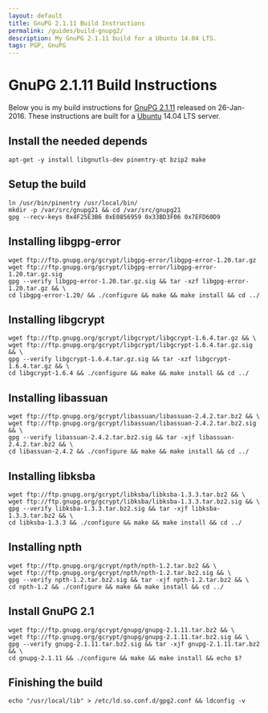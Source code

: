 ```yaml
---
layout: default
title: GnuPG 2.1.11 Build Instructions
permalink: /guides/build-gnupg2/
description: My GnuPG 2.1.11 build for a Ubuntu 14.04 LTS.
tags: PGP, GnuPG
---
```


# GnuPG 2.1.11 Build Instructions
Below you is my build instructions for [GnuPG 2.1.11](https://lists.gnupg.org/pipermail/gnupg-announce/2016q1/000383.html) released on 26-Jan-2016. These instructions are built for a [Ubuntu](http://www.ubuntu.com/server) 14.04 LTS server.

## Install the needed depends
    apt-get -y install libgnutls-dev pinentry-qt bzip2 make

## Setup the build
    ln /usr/bin/pinentry /usr/local/bin/
    mkdir -p /var/src/gnupg21 && cd /var/src/gnupg21
    gpg --recv-keys 0x4F25E3B6 0xE0856959 0x33BD3F06 0x7EFD60D9

## Installing libgpg-error
    wget ftp://ftp.gnupg.org/gcrypt/libgpg-error/libgpg-error-1.20.tar.gz
    wget ftp://ftp.gnupg.org/gcrypt/libgpg-error/libgpg-error-1.20.tar.gz.sig
    gpg --verify libgpg-error-1.20.tar.gz.sig && tar -xzf libgpg-error-1.20.tar.gz && \
    cd libgpg-error-1.20/ && ./configure && make && make install && cd ../

## Installing libgcrypt
    wget ftp://ftp.gnupg.org/gcrypt/libgcrypt/libgcrypt-1.6.4.tar.gz && \
    wget ftp://ftp.gnupg.org/gcrypt/libgcrypt/libgcrypt-1.6.4.tar.gz.sig && \
    gpg --verify libgcrypt-1.6.4.tar.gz.sig && tar -xzf libgcrypt-1.6.4.tar.gz && \
    cd libgcrypt-1.6.4 && ./configure && make && make install && cd ../

## Installing libassuan
    wget ftp://ftp.gnupg.org/gcrypt/libassuan/libassuan-2.4.2.tar.bz2 && \
    wget ftp://ftp.gnupg.org/gcrypt/libassuan/libassuan-2.4.2.tar.bz2.sig && \
    gpg --verify libassuan-2.4.2.tar.bz2.sig && tar -xjf libassuan-2.4.2.tar.bz2 && \
    cd libassuan-2.4.2 && ./configure && make && make install && cd ../

## Installing libksba
    wget ftp://ftp.gnupg.org/gcrypt/libksba/libksba-1.3.3.tar.bz2 && \
    wget ftp://ftp.gnupg.org/gcrypt/libksba/libksba-1.3.3.tar.bz2.sig && \
    gpg --verify libksba-1.3.3.tar.bz2.sig && tar -xjf libksba-1.3.3.tar.bz2 && \
    cd libksba-1.3.3 && ./configure && make && make install && cd ../

## Installing npth
    wget ftp://ftp.gnupg.org/gcrypt/npth/npth-1.2.tar.bz2 && \
    wget ftp://ftp.gnupg.org/gcrypt/npth/npth-1.2.tar.bz2.sig && \
    gpg --verify npth-1.2.tar.bz2.sig && tar -xjf npth-1.2.tar.bz2 && \
    cd npth-1.2 && ./configure && make && make install && cd ../

## Install GnuPG 2.1
    wget ftp://ftp.gnupg.org/gcrypt/gnupg/gnupg-2.1.11.tar.bz2 && \
    wget ftp://ftp.gnupg.org/gcrypt/gnupg/gnupg-2.1.11.tar.bz2.sig && \
    gpg --verify gnupg-2.1.11.tar.bz2.sig && tar -xjf gnupg-2.1.11.tar.bz2 && \
    cd gnupg-2.1.11 && ./configure && make && make install && echo $?

## Finishing the build
    echo "/usr/local/lib" > /etc/ld.so.conf.d/gpg2.conf && ldconfig -v

